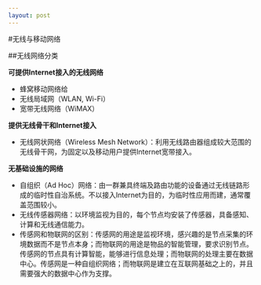 ```yaml
---
layout: post
---
```

#无线与移动网络

##无线网络分类

**可提供Internet接入的无线网络**

- 蜂窝移动网络给
- 无线局域网（WLAN, Wi-Fi）
- 宽带无线网络（WiMAX）

**提供无线骨干和Internet接入**

- 无线网状网络（Wireless Mesh Network）：利用无线路由器组成较大范围的无线骨干网，为固定以及移动用户提供Internet宽带接入。

**无基础设施的网络**

- 自组织（Ad Hoc）网络：由一群兼具终端及路由功能的设备通过无线链路形成的临时性自治系统。不以接入Internet为目的，为临时性应用而建，通常覆盖范围较小。
- 无线传感器网络：以环境监视为目的，每个节点均安装了传感器，具备感知、计算和无线通信能力。
- 传感网和物联网的区别：传感网的用途是监视环境，感兴趣的是节点采集的环境数据而不是节点本身；而物联网的用途是物品的智能管理，要求识别节点。传感网的节点具有计算智能，能够进行信息处理；而物联网的处理主要在数据中心。传感网是一种自组织网络；而物联网是建立在互联网基础之上的，并且需要强大的数据中心作为支撑。

